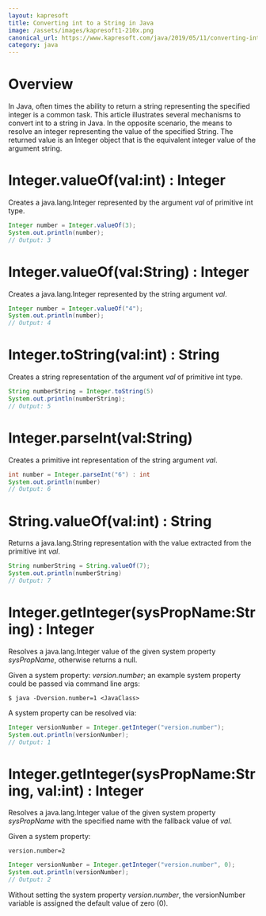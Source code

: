 ```yaml
---
layout: kapresoft
title: Converting int to a String in Java
image: /assets/images/kapresoft1-210x.png
canonical_url: https://www.kapresoft.com/java/2019/05/11/converting-int-value-to-string.html
category: java
---
```


# Overview

In Java, often times the ability to return a string representing the specified integer is a common task.  This article illustrates several mechanisms to convert int to a string in Java. In the opposite scenario, the means to resolve an integer representing the value of the specified String.  The returned value is an Integer object that is the equivalent integer value of the argument string.

<!--excerpt-->

# Integer.valueOf(val:int) : Integer

Creates a java.lang.Integer represented by the argument *val* of primitive int type.

```java
Integer number = Integer.valueOf(3);
System.out.println(number);
// Output: 3
```

# Integer.valueOf(val:String) : Integer

Creates a java.lang.Integer represented by the string argument *val*.

```java
Integer number = Integer.valueOf("4");
System.out.println(number);
// Output: 4
```

# Integer.toString(val:int) : String

Creates a string representation of the argument *val* of primitive int type.

```java
String numberString = Integer.toString(5)
System.out.println(numberString);
// Output: 5
```

# Integer.parseInt(val:String)
Creates a primitive int representation of the string argument *val*.

```java
int number = Integer.parseInt("6") : int
System.out.println(number)
// Output: 6
```

# String.valueOf(val:int) : String

Returns a java.lang.String representation with the value extracted from the primitive int *val*.

```java
String numberString = String.valueOf(7);
System.out.println(numberString)
// Output: 7
```

# Integer.getInteger(sysPropName:String) : Integer
Resolves a java.lang.Integer value of the given system property
*sysPropName*, otherwise returns a null.

Given a system property: *version.number*; an example system property could be passed via command line args:

```commandline
$ java -Dversion.number=1 <JavaClass>
```

A system property can be resolved via:
```java
Integer versionNumber = Integer.getInteger("version.number");
System.out.println(versionNumber);
// Output: 1
```

# Integer.getInteger(sysPropName:String, val:int) : Integer

Resolves a java.lang.Integer value of the given system property
*sysPropName* with the specified name with the fallback value
of *val*.

Given a system property:

```
version.number=2
```

```java
Integer versionNumber = Integer.getInteger("version.number", 0);
System.out.println(versionNumber);
// Output: 2
```

Without setting the system property *version.number*, the versionNumber variable is assigned the default value of zero (0).